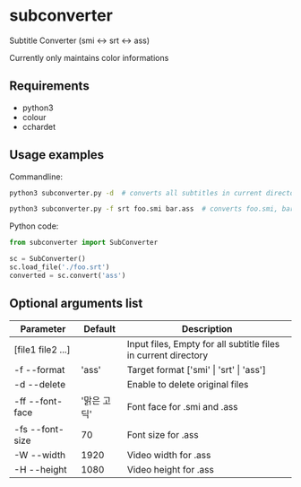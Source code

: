 # subconverter
Subtitle Converter (smi <-> srt <-> ass)

Currently only maintains color informations

## Requirements

- python3
- colour
- cchardet


## Usage examples

Commandline:
```sh
python3 subconverter.py -d  # converts all subtitles in current directory to .ass and delete originals

python3 subconverter.py -f srt foo.smi bar.ass  # converts foo.smi, bar.ass to foo.srt, bar.srt
```

Python code:
```python
from subconverter import SubConverter

sc = SubConverter()
sc.load_file('./foo.srt')
converted = sc.convert('ass')
```


## Optional arguments list
| Parameter         | Default     | Description
|-------------------|-------------|-------------
| [file1 file2 ...] |             | Input files, Empty for all subtitle files in current directory
| -f --format       | 'ass'       | Target format ['smi' \| 'srt' \| 'ass']
| -d --delete       |             | Enable to delete original files
| -ff --font-face   | '맑은 고딕' | Font face for .smi and .ass
| -fs --font-size   | 70          | Font size for .ass
| -W --width        | 1920        | Video width for .ass
| -H --height       | 1080        | Video height for .ass
